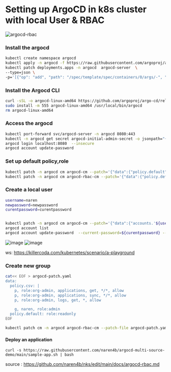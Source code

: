 # Setting up ArgoCD in k8s cluster with local User & RBAC

![argocd-rbac](https://user-images.githubusercontent.com/3488520/204094103-33ed7434-efe4-489b-afc5-c4971ef37d90.jpg)

### Install the argocd

```bash
kubectl create namespace argocd
kubectl apply -n argocd -f https://raw.githubusercontent.com/argoproj/argo-cd/stable/manifests/install.yaml
kubectl patch deployments.apps -n argocd  argocd-server  \
--type=json \
-p='[{"op": "add", "path": "/spec/template/spec/containers/0/args/-", "value": "--insecure"}]'
```

### Install the Argocd CLI

```bash
curl -sSL -o argocd-linux-amd64 https://github.com/argoproj/argo-cd/releases/latest/download/argocd-linux-amd64
sudo install -m 555 argocd-linux-amd64 /usr/local/bin/argocd
rm argocd-linux-amd64
```

### Access the argocd

```bash
kubectl port-forward svc/argocd-server -n argocd 8080:443
kubectl -n argocd get secret argocd-initial-admin-secret -o jsonpath="{.data.password}" | base64 -d; echo
argocd login localhost:8080  --insecure
argocd account update-password
```

### Set up default policy,role

```bash
kubectl patch -n argocd cm argocd-cm --patch='{"data":{"policy.default": "role:readonly" }}'
kubectl patch -n argocd cm argocd-rbac-cm --patch='{"data":{"policy.default": "role:readonly" }}'

```

### Create a local user

```bash
username=naren
newpassword=newpassword
curentpassword=curentpassword


kubectl patch -n argocd cm argocd-cm --patch='{"data":{"accounts.'${username}'": "apikey,login" }}'
argocd account list
argocd account update-password  --current-password=${curentpassword} --new-password=${newpassword} --account=${username}

```

![image](https://user-images.githubusercontent.com/3488520/204011839-a2d042b0-0f8e-4864-803a-97753443432d.png)
![image](https://user-images.githubusercontent.com/3488520/204012094-354261a1-bf4a-4bf9-be46-30a17c41b06e.png)

ws: https://killercoda.com/kubernetes/scenario/a-playground

### Create new group

```bash
cat<< EOF > argocd-patch.yaml
data:
  policy.csv: |
    p, role:org-admin, applications, get, */*, allow
    p, role:org-admin, applications, sync, */*, allow
    p, role:org-admin, logs, get, *, allow

    g, naren, role:admin
  policy.default: role:readonly
EOF

kubectl patch cm -n argocd argocd-rbac-cm --patch-file argocd-patch.yaml
```

#### Deploy an application 
```
curl -s https://raw.githubusercontent.com/naren4b/argocd-multi-source-demo/main/sample-app.sh | bash
```

source : https://github.com/naren4b/nks/edit/main/docs/argocd-rbac.md
